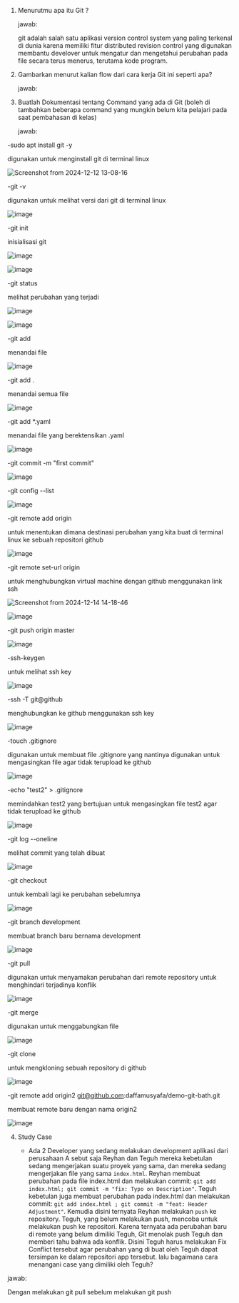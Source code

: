 1. Menurutmu apa itu Git ?
   
   jawab:

   git adalah salah satu aplikasi version control system yang paling terkenal di dunia karena memiliki fitur distributed revision control yang digunakan membantu develover untuk mengatur dan mengetahui perubahan pada file secara terus menerus, terutama kode program.

2. Gambarkan menurut kalian flow dari cara kerja Git ini seperti apa?

   jawab:

   
3. Buatlah Dokumentasi tentang Command yang ada di Git (boleh di tambahkan beberapa command yang mungkin belum kita pelajari pada saat pembahasan di kelas)

   jawab:

-sudo apt install git -y

digunakan untuk menginstall git di terminal linux

![Screenshot from 2024-12-12 13-08-16](https://github.com/user-attachments/assets/5e6e0dd3-a921-4e37-803b-a84615a10055)

-git -v

digunakan untuk melihat versi dari git di terminal linux

![image](https://github.com/user-attachments/assets/e258bbcc-5102-4c71-8ca0-7d6dd7d6680f)

-git init

inisialisasi git

![image](https://github.com/user-attachments/assets/2c69bcfc-5e57-4c29-8584-30c8e44bf82f)

![image](https://github.com/user-attachments/assets/64c558bf-443d-4a44-a13c-7fe8e42ed450)

-git status

melihat perubahan yang terjadi

![image](https://github.com/user-attachments/assets/2b58daf8-fd21-4220-95ba-ab167248fb6d)

![image](https://github.com/user-attachments/assets/b3f6828e-036c-4892-b2a1-e21501fd3028)


-git add

menandai file

![image](https://github.com/user-attachments/assets/7e4b4a36-cc9e-4cdd-a9b1-de491890b119)

-git add .

menandai semua file

![image](https://github.com/user-attachments/assets/24f2f5c3-4a1f-4560-adef-821b62dc59b2)

-git add *.yaml

menandai file yang berektensikan .yaml

![image](https://github.com/user-attachments/assets/f73aa7f6-d260-4d64-b641-bbdec7b5432e)

-git commit -m "first commit"



![image](https://github.com/user-attachments/assets/cd568cdf-0a1f-4663-aa86-d1fc82d56e0a)

-git config --list

![image](https://github.com/user-attachments/assets/9aa97707-b208-4c8c-aaab-54e25e3a1bf8)


-git remote add origin

untuk menentukan dimana destinasi perubahan yang kita buat di terminal linux ke sebuah repositori github

![image](https://github.com/user-attachments/assets/ae9cfbaf-992f-4616-b933-5edbbeae88c5)

-git remote set-url origin

untuk menghubungkan virtual machine dengan github menggunakan link ssh

![Screenshot from 2024-12-14 14-18-46](https://github.com/user-attachments/assets/417b338d-f36f-4da6-a019-7a2ecca8e87b)


![image](https://github.com/user-attachments/assets/835c6aa4-cbaa-4293-86ff-27a97d83b242)


-git push origin master



![image](https://github.com/user-attachments/assets/2b34e9e1-8ac4-4254-b155-39cfa9e1cbbc)

-ssh-keygen

untuk melihat ssh key

![image](https://github.com/user-attachments/assets/3a372630-0d12-4e11-84f5-11d00307ec46)


-ssh -T git@github

menghubungkan ke github menggunakan ssh key

![image](https://github.com/user-attachments/assets/3998476b-dacd-4541-bd68-6ba46e319f4f)

-touch .gitignore

digunakan untuk membuat file .gitignore yang nantinya digunakan untuk mengasingkan file agar tidak terupload ke github

![image](https://github.com/user-attachments/assets/eedeeca9-c4d3-476c-a296-f8ae5af54826)

-echo "test2" > .gitignore

memindahkan test2 yang bertujuan untuk mengasingkan file test2 agar tidak terupload ke github

![image](https://github.com/user-attachments/assets/29f3d891-ffb3-4653-83bf-997a90f8e6b9)

-git log --oneline

melihat commit yang telah dibuat

![image](https://github.com/user-attachments/assets/6184232a-3115-46a9-b447-fc82a1c7987c)

-git checkout

untuk kembali lagi ke perubahan sebelumnya

![image](https://github.com/user-attachments/assets/e05659f4-ad0d-47f4-856e-529c7b69bfda)

-git branch development

membuat branch baru bernama development

![image](https://github.com/user-attachments/assets/81d12a4c-7c41-4738-be36-bc006cee63b7)

-git pull

digunakan untuk menyamakan perubahan dari remote repository untuk menghindari terjadinya konflik

![image](https://github.com/user-attachments/assets/c7ca523f-e1f2-4f44-8163-c08b7592aa1a)

-git merge

digunakan untuk menggabungkan file

![image](https://github.com/user-attachments/assets/92c78c59-3307-4825-aa2f-b86360ccf020)

-git clone

untuk mengkloning sebuah repository di github

![image](https://github.com/user-attachments/assets/4246b418-021b-4182-bf85-349f709094f8)

-git remote add origin2 git@github.com:daffamusyafa/demo-git-bath.git

membuat remote baru dengan nama origin2

![image](https://github.com/user-attachments/assets/4624740b-e0a9-4e03-ba61-f9eabe41d230)


   
4. Study Case
   
    - Ada 2 Developer yang sedang melakukan development aplikasi dari perusahaan A sebut saja Reyhan dan Teguh mereka kebetulan sedang mengerjakan suatu proyek yang sama, dan mereka sedang mengerjakan file yang sama `index.html`. Reyhan membuat perubahan pada file index.html dan melakukan commit: `git add index.html;
git commit -m "fix: Typo on Description"`.  Teguh kebetulan juga membuat perubahan pada index.html dan melakukan commit: `git add index.html ; git commit -m "feat: Header Adjustment"`. Kemudia disini ternyata Reyhan melakukan `push` ke repository. Teguh, yang belum melakukan push, mencoba untuk melakukan push ke repositori. Karena ternyata ada perubahan baru di remote yang belum dimiliki Teguh, Git menolak push Teguh dan memberi tahu bahwa ada konflik. Disini Teguh harus melakukan Fix Conflict tersebut agar perubahan yang di buat oleh Teguh dapat tersimpan ke dalam repositori app tersebut. lalu bagaimana cara menangani case yang dimiliki oleh Teguh?

jawab:

Dengan melakukan git pull sebelum melakukan git push


